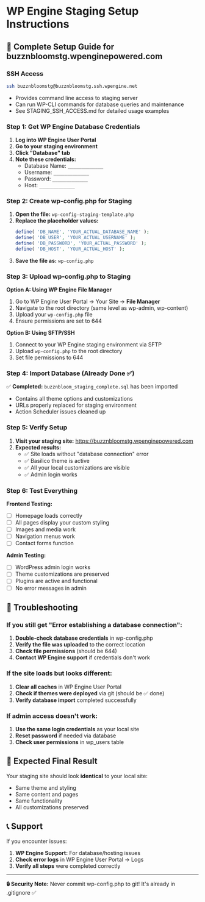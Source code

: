 # WP Engine Staging Setup Instructions

## 🚀 Complete Setup Guide for buzznbloomstg.wpenginepowered.com

### SSH Access
```bash
ssh buzznbloomstg@buzznbloomstg.ssh.wpengine.net
```
- Provides command line access to staging server
- Can run WP-CLI commands for database queries and maintenance
- See STAGING_SSH_ACCESS.md for detailed usage examples

### Step 1: Get WP Engine Database Credentials

1. **Log into WP Engine User Portal**
2. **Go to your staging environment**
3. **Click "Database" tab**
4. **Note these credentials:**
   - Database Name: `_____________`
   - Username: `_____________`
   - Password: `_____________`
   - Host: `_____________`

### Step 2: Create wp-config.php for Staging

1. **Open the file:** `wp-config-staging-template.php`
2. **Replace the placeholder values:**
   ```php
   define( 'DB_NAME', 'YOUR_ACTUAL_DATABASE_NAME' );
   define( 'DB_USER', 'YOUR_ACTUAL_USERNAME' );
   define( 'DB_PASSWORD', 'YOUR_ACTUAL_PASSWORD' );
   define( 'DB_HOST', 'YOUR_ACTUAL_HOST' );
   ```
3. **Save the file as:** `wp-config.php`

### Step 3: Upload wp-config.php to Staging

**Option A: Using WP Engine File Manager**
1. Go to WP Engine User Portal → Your Site → **File Manager**
2. Navigate to the root directory (same level as wp-admin, wp-content)
3. Upload your `wp-config.php` file
4. Ensure permissions are set to 644

**Option B: Using SFTP/SSH**
1. Connect to your WP Engine staging environment via SFTP
2. Upload `wp-config.php` to the root directory
3. Set file permissions to 644

### Step 4: Import Database (Already Done ✅)

✅ **Completed:** `buzznbloom_staging_complete.sql` has been imported
- Contains all theme options and customizations
- URLs properly replaced for staging environment
- Action Scheduler issues cleaned up

### Step 5: Verify Setup

1. **Visit your staging site:** https://buzznbloomstg.wpenginepowered.com
2. **Expected results:**
   - ✅ Site loads without "database connection" error
   - ✅ Basilico theme is active
   - ✅ All your local customizations are visible
   - ✅ Admin login works

### Step 6: Test Everything

**Frontend Testing:**
- [ ] Homepage loads correctly
- [ ] All pages display your custom styling
- [ ] Images and media work
- [ ] Navigation menus work
- [ ] Contact forms function

**Admin Testing:**
- [ ] WordPress admin login works
- [ ] Theme customizations are preserved
- [ ] Plugins are active and functional
- [ ] No error messages in admin

## 🔧 Troubleshooting

### If you still get "Error establishing a database connection":

1. **Double-check database credentials** in wp-config.php
2. **Verify the file was uploaded** to the correct location
3. **Check file permissions** (should be 644)
4. **Contact WP Engine support** if credentials don't work

### If the site loads but looks different:

1. **Clear all caches** in WP Engine User Portal
2. **Check if themes were deployed** via git (should be ✅ done)
3. **Verify database import** completed successfully

### If admin access doesn't work:

1. **Use the same login credentials** as your local site
2. **Reset password** if needed via database
3. **Check user permissions** in wp_users table

## 🎯 Expected Final Result

Your staging site should look **identical** to your local site:
- Same theme and styling
- Same content and pages  
- Same functionality
- All customizations preserved

## 📞 Support

If you encounter issues:
1. **WP Engine Support:** For database/hosting issues
2. **Check error logs** in WP Engine User Portal → Logs
3. **Verify all steps** were completed correctly

---

**🔒 Security Note:** Never commit wp-config.php to git! It's already in .gitignore ✅